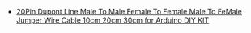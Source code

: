 - [20Pin Dupont Line Male To Male Female To Female Male To FeMale Jumper Wire Cable 10cm 20cm 30cm for Arduino DIY KIT](https://www.aliexpress.us/item/3256806860151128.html)
